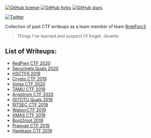 [![GitHub license](https://img.shields.io/github/license/saurav3199/CTF-writeups?style=flat-square)](https://github.com/saurav3199/CTF-writeups/blob/master/LICENSE.md)
[![GitHub forks](https://img.shields.io/github/forks/saurav3199/CTF-writeups?style=flat-square)](https://github.com/saurav3199/CTF-writeups/network)
[![GitHub stars](https://img.shields.io/github/stars/saurav3199/CTF-writeups?style=flat-square)](https://github.com/saurav3199/CTF-writeups/stargazers)

[![Twitter](https://img.shields.io/twitter/url?style=social&url=https%3A%2F%2Fgithub.com%2Fsaurav3199%2FCTF-writeups)](https://twitter.com/intent/tweet?text=Wow:&url=https%3A%2F%2Fgithub.com%2Fsaurav3199%2FCTF-writeups)

Collection of past CTF writeups as a team member of team [ByteForc3](https://ctftime.org/team/71631)

> Things I've learned and suspect I'll forget. :bowtie:


## List of Writeups:

* [RedPwn CTF 2020](RedPwnCTF'20/)
* [Securinets Quals 2020](SecurinetsQuals20/)
* [HSCTF6 2019](HSCTF6/)
* [Crypto CTF 2019](CryptoCTF/)
* [Volga CTF 2020](VolgaCTF/)
* [TAMU CTF 2019](TAMUctf19/)
* [Angstrom CTF 2020](AngstromCTF'20/)
* [ISITDTU Quals 2019](ISITDTU_Quals/)
* [RITSEC CTF 2019](RITSEC/)
* [WatevrCTF 2019](WatevrCTF/)
* [XMAS CTF 2019](XMASCTF'19/)
* [Boot2root 2019](boot2root'19/)
* [Pragyan CTF 2019](pragyanctf/)
* [Harekaze CTF 2019](Harekazectf/)
